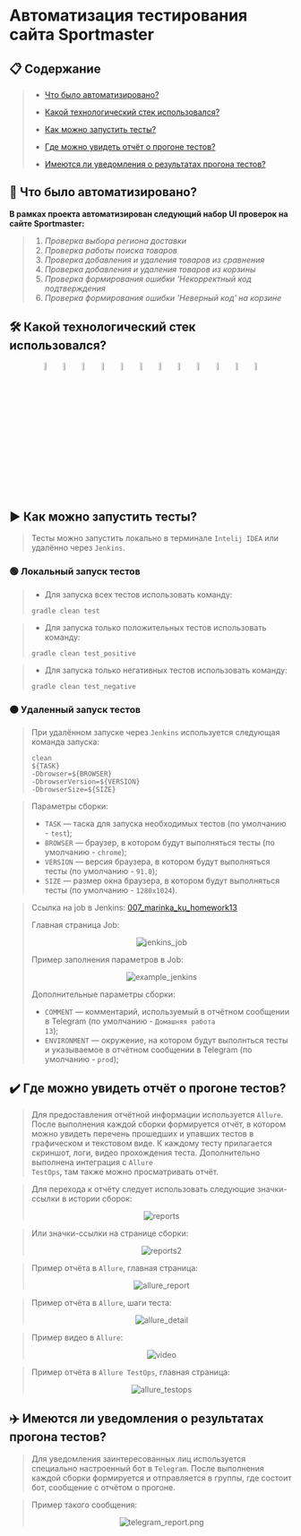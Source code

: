 # Автоматизация тестирования сайта Sportmaster

## :clipboard: Содержание

>  - [Что было автоматизировано?](#что_автоматизировано)
>
>  - [Какой технологический стек использовался?](#стек)
>
>  - [Как можно запустить тесты?](#как_запустить_тесты)
>
>  - [Где можно увидеть отчёт о прогоне тестов?](#отчёт)
>
>  - [Имеются ли уведомления о результатах прогона тестов?](#уведомления)


<a name="что_автоматизировано"></a>
## :pushpin: Что было автоматизировано?

**В рамках проекта автоматизирован следующий набор UI проверок на сайте Sportmaster:**

>  1. *Проверка выбора региона доставки*
>  2. *Проверка работы поиска товаров*
>  3. *Проверка добавления и удаления товаров из сравнения*
>  4. *Проверка добавления и удаления товаров из корзины*
>  5. *Проверка формирования ошибки 'Некорректный код подтверждения*
>  6. *Проверка формирования ошибки 'Неверный код' на корзине*

<a name="стек"></a>
## :hammer_and_wrench: Какой технологический стек использовался?

<p align="center">
<img width="6%" title="IntelliJ IDEA" src="images/logo/Intelij_IDEA.svg">
<img width="6%" title="Java" src="images/logo/Java.svg">
<img width="6%" title="Selenide" src="images/logo/Selenide.svg">
<img width="6%" title="Selenoid" src="images/logo/Selenoid.svg">
<img width="6%" title="Allure Report" src="images/logo/Allure_Report.svg">
<img width="6%" title="Gradle" src="images/logo/Gradle.svg">
<img width="6%" title="JUnit5" src="images/logo/JUnit5.svg">
<img width="6%" title="GitHub" src="images/logo/GitHub.svg">
<img width="6%" title="Jenkins" src="images/logo/Jenkins.svg">
<img width="6%" title="Telegram" src="images/logo/Telegram.svg">
<img width="6%" title="Allure_TO" src="images/logo/Allure_TO.svg">
<img width="6%" title="Jira" src="images/logo/Jira.svg">
</p>

<a name="как_запустить_тесты"></a>
## :arrow_forward: Как можно запустить тесты?
>  Тесты можно запустить локально в терминале <code>Intelij IDEA</code> или удалённо через <code>Jenkins</code>.

### :green_circle: Локальный запуск тестов

>  - Для запуска всех тестов использовать команду:
>  ```
>  gradle clean test
>  ```

>  - Для запуска только положительных тестов использовать команду:
>  ```
>  gradle clean test_positive
>  ```

>  - Для запуска только негативных тестов использовать команду:
>  ```
>  gradle clean test_negative
>  ```

### :orange_circle:	 Удаленный запуск тестов

>  При удалённом запуске через <code>Jenkins</code> используется следующая команда запуска:
>  ```
>  clean
>  ${TASK}
>  -Dbrowser=${BROWSER}
>  -DbrowserVersion=${VERSION}
>  -DbrowserSize=${SIZE}
>  ```

>  Параметры сборки:
>  - <code>TASK</code> — таска для запуска необходимых тестов (по умолчанию - <code>test</code>);
>  - <code>BROWSER</code> — браузер, в котором будут выполняться тесты (по умолчанию - <code>chrome</code>);
>  - <code>VERSION</code> — версия браузера, в котором будут выполняться тесты (по умолчанию - <code>91.0</code>);
>  - <code>SIZE</code> — размер окна браузера, в котором будут выполняться тесты (по умолчанию - <code>1280x1024</code>).

> Ссылка на job в Jenkins:
> [007_marinka_ku_homework13](https://jenkins.autotests.cloud/job/007_marinka_ku_homework13/)
> 
> Главная страница Job:
>  <p align="center">
>  <img title="jenkins_job" src="images/screens/jenkins_job.png">
>  </p>
>
> Пример заполнения параметров в Job:
>  <p align="center">
>  <img title="example_jenkins" src="images/screens/example_jenkins.png">
>  </p>
>
>  Дополнительные параметры сборки:
>  - <code>COMMENT</code> — комментарий, используемый в отчётном сообщении в Telegram (по умолчанию - <code>Домашняя работа 13</code>);
>  - <code>ENVIRONMENT</code> — окружение, на котором будут выполнться тесты и указываемое в отчётном сообщении в Telegram (по умолчанию - <code>prod</code>);


<a name="отчёт"></a>
## :heavy_check_mark: Где можно увидеть отчёт о прогоне тестов?

>  Для предоставления отчётной информации используется <code>Allure</code>.
>  После выполнения каждой сборки формируется отчёт, в котором можно увидеть перечень прошедших и упавших тестов в графическом и текстовом виде.
>  К каждому тесту прилагается скриншот, логи, видео прохождения теста.
>  Дополнительно выполнена интеграция с <code>Allure TestOps</code>, там также можно просматривать отчёт.

> Для перехода к отчёту следует использовать следующие значки-ссылки в истории сборок:
>  <p align="center">
>  <img title="reports" src="images/screens/reports.png">
>  </p>

> Или значки-ссылки на странице сборки:
>  <p align="center">
>  <img title="reports2" src="images/screens/reports2.png">
>  </p>

>  Пример отчёта в <code>Allure</code>, главная страница:
>  <p align="center">
>  <img title="allure_report" src="images/screens/allure_report.png">
>  </p>

>  Пример отчёта в <code>Allure</code>, шаги теста:
>  <p align="center">
>  <img title="allure_detail" src="images/screens/allure_detail.png">
>  </p>

>  Пример видео в <code>Allure</code>:
>  <p align="center">
>  <img title="video" src="images/gif/video.gif">
>  </p>

>  Пример отчёта в <code>Allure TestOps</code>, главная страница:
>  <p align="center">
>  <img title="allure_testops" src="images/screens/allure_testops.png">
>  </p>

<a name="уведомления"></a>
## :airplane: Имеются ли уведомления о результатах прогона тестов?

>  Для уведомления заинтересованных лиц используется специально настроенный бот в <code>Telegram</code>.
>  После выполнения каждой сборки формируется и отправляется в группы, где состоит бот, сообщение с отчётом о прогоне.

>  Пример такого сообщения:
>  <p align="center">
>  <img title="telegram_report.png" src="images/screens/telegram_report.png">
>  </p>

